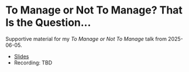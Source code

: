 # To Manage or Not To Manage? That Is the Question...

Supportive material for my *To Manage or Not To Manage* talk from 2025-06-05.

* [Slides](slides.pdf)
* Recording: TBD
